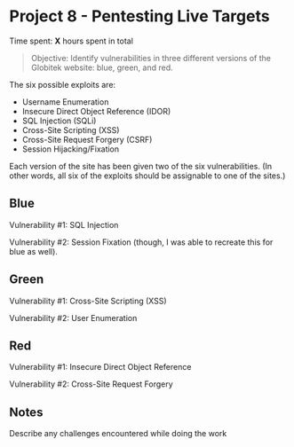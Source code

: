 # Project 8 - Pentesting Live Targets

Time spent: **X** hours spent in total

> Objective: Identify vulnerabilities in three different versions of the Globitek website: blue, green, and red.

The six possible exploits are:
* Username Enumeration
* Insecure Direct Object Reference (IDOR)
* SQL Injection (SQLi)
* Cross-Site Scripting (XSS)
* Cross-Site Request Forgery (CSRF)
* Session Hijacking/Fixation

Each version of the site has been given two of the six vulnerabilities. (In other words, all six of the exploits should be assignable to one of the sites.)

## Blue

Vulnerability #1: SQL Injection

Vulnerability #2: Session Fixation (though, I was able to recreate this for blue as well).


## Green

Vulnerability #1: Cross-Site Scripting (XSS)

Vulnerability #2: User Enumeration


## Red

Vulnerability #1: Insecure Direct Object Reference

Vulnerability #2: Cross-Site Request Forgery


## Notes

Describe any challenges encountered while doing the work

